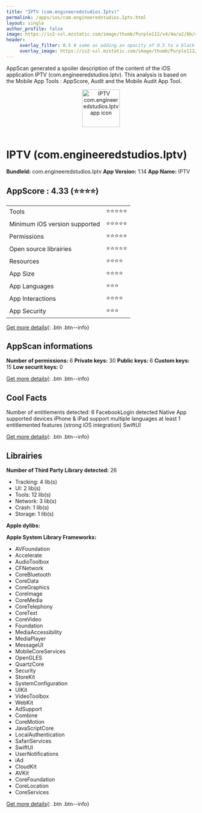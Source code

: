 ```yaml
---
title: "IPTV (com.engineeredstudios.Iptv)"
permalink: /apps/ios/com.engineeredstudios.Iptv.html
layout: single
author_profile: false
image: https://is2-ssl.mzstatic.com/image/thumb/Purple112/v4/4a/a2/6b/4aa26b31-4d18-9bcb-ad7a-967594a0dd00/AppIcon-1x_U007emarketing-0-7-0-85-220.png/512x512bb.jpg
header: 
     overlay_filter: 0.5 # same as adding an opacity of 0.5 to a black background
     overlay_image: https://is2-ssl.mzstatic.com/image/thumb/Purple112/v4/4a/a2/6b/4aa26b31-4d18-9bcb-ad7a-967594a0dd00/AppIcon-1x_U007emarketing-0-7-0-85-220.png/512x512bb.jpg
---
```

AppScan generated a spoiler description of the content of the iOS application IPTV (com.engineeredstudios.Iptv). This analysis is based on the Mobile App Tools : AppScore, Audit and the Mobile Audit App Tool.

  
  
<div style="text-align: center;"><img src="https://is2-ssl.mzstatic.com/image/thumb/Purple112/v4/4a/a2/6b/4aa26b31-4d18-9bcb-ad7a-967594a0dd00/AppIcon-1x_U007emarketing-0-7-0-85-220.png/512x512bb.jpg" width="100" height="100" alt="IPTV com.engineeredstudios.Iptv app icon"></div></br>
  
# IPTV (com.engineeredstudios.Iptv)

**BundleId:** com.engineeredstudios.Iptv
**App Version:** 1.14
**App Name:** IPTV


## AppScore : 4.33 (⭐️⭐️⭐️⭐️) 

<table>
<tr><td> Tools </td><td> ⭐️⭐️⭐️⭐️⭐️ </td></tr>
<tr><td> Minimum iOS version supported </td><td> ⭐️⭐️⭐️⭐️⭐️ </td></tr>
<tr><td> Permissions </td><td> ⭐️⭐️⭐️⭐️⭐️ </td></tr>
<tr><td> Open source librairies </td><td> ⭐️⭐️⭐️⭐️⭐️ </td></tr>
<tr><td> Resources </td><td> ⭐️⭐️⭐️⭐️ </td></tr>
<tr><td> App Size </td><td> ⭐️⭐️⭐️⭐️ </td></tr>
<tr><td> App Languages </td><td> ⭐️⭐️⭐️ </td></tr>
<tr><td> App Interactions </td><td> ⭐️⭐️⭐️⭐️ </td></tr>
<tr><td> App Security </td><td> ⭐️⭐️⭐️ </td></tr>
</table>

[Get more details](/pricing.html){: .btn .btn--info}  
  
## AppScan informations 

**Number of permissions:** 6
**Private keys:** 30
**Public keys:** 6
**Custom keys:** 15
**Low securit keys:** 0
  
[Get more details](/pricing.html){: .btn .btn--info}

## Cool Facts

Number of entitlements detected: 6
FacebookLogin detected
Native App
supported devices iPhone & iPad
support multiple languages
at least 1 entitlemented features (strong iOS integration)
SwiftUI
  
[Get more details](/pricing.html){: .btn .btn--info}

## Librairies 
**Number of Third Party Library detected:** 26
- Tracking: 4 lib(s)
- UI: 2 lib(s)
- Tools: 12 lib(s)
- Network: 3 lib(s)
- Crash: 1 lib(s)
- Storage: 1 lib(s)

**Apple dylibs:**


**Apple System Library Frameworks:**
- AVFoundation
- Accelerate
- AudioToolbox
- CFNetwork
- CoreBluetooth
- CoreData
- CoreGraphics
- CoreImage
- CoreMedia
- CoreTelephony
- CoreText
- CoreVideo
- Foundation
- MediaAccessibility
- MediaPlayer
- MessageUI
- MobileCoreServices
- OpenGLES
- QuartzCore
- Security
- StoreKit
- SystemConfiguration
- UIKit
- VideoToolbox
- WebKit
- AdSupport
- Combine
- CoreMotion
- JavaScriptCore
- LocalAuthentication
- SafariServices
- SwiftUI
- UserNotifications
- iAd
- CloudKit
- AVKit
- CoreFoundation
- CoreLocation
- CoreServices


  
[Get more details](/pricing.html){: .btn .btn--info}


